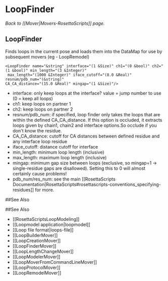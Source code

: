 # LoopFinder
*Back to [[Mover|Movers-RosettaScripts]] page.*
## LoopFinder

Finds loops in the current pose and loads them into the DataMap for use by subsequent movers (eg - LoopRemodel)

    <LoopFinder name="&string" interface="(1 &Size)" ch1="(0 &bool)" ch2="(1 &bool)" min_length="(3 &Integer)"
     max_length="(1000 &Integer)" iface_cutoff="(8.0 &Real)" resnum/pdb_num="(&string)" 
    CA_CA_distance="(15.0 &Real)" mingap="(1 &Size)"/>

-   interface: only keep loops at the interface? value = jump number to use (0 = keep all loops)
-   ch1: keep loops on partner 1
-   ch2: keep loops on partner 2
-   resnum/pdb\_num: if specified, loop finder only takes the loops that are within the defined CA\_CA\_distance. If this option is occluded, it extracts loops given by chain1, chain2 and interface options.So occlude if you don't know the residue.
-   CA\_CA\_distance: cutoff for CA distances between defined residue and any interface loop residue
-   iface\_cutoff: distance cutoff for interface
-   min\_length: minimum loop length (inclusive)
-   max\_length: maximum loop length (inclusive)
-   mingap: minimum gap size between loops (exclusive, so mingap=1 -\> single-residue gaps are disallowed). Setting this to 0 will almost certainly cause problems!
-   pdb\_num/res\_num: see the main [[RosettaScripts Documentation|RosettaScripts#rosettascripts-conventions_specifying-residues]] for more.


##See Also

##See Also

* [[RosettaScriptsLoopModeling]]
* [[Loopmodel application|loopmodel]]
* [[Loop file format|loops-file]]
* [[LoopBuilderMover]]
* [[LoopCreationMover]]
* [[LoopFinderMover]]
* [[LoopLengthChangeMover]]
* [[LoopModelerMover]]
* [[LoopMoverFromCommandLineMover]]
* [[LoopProtocolMover]]
* [[LoopRemodelMover]]
